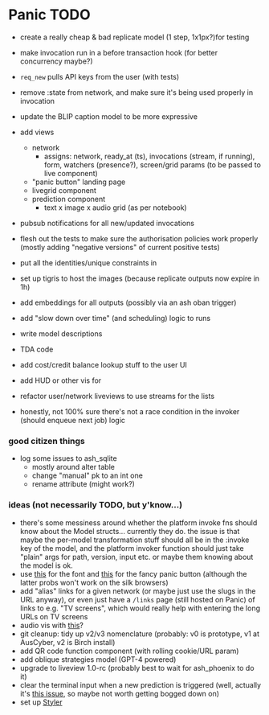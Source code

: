 # Panic TODO

- create a really cheap & bad replicate model (1 step, 1x1px?)for testing
- make invocation run in a before transaction hook (for better concurrency
  maybe?)
- `req_new` pulls API keys from the user (with tests)
- remove :state from network, and make sure it's being used properly in
  invocation
- update the BLIP caption model to be more expressive
- add views
  - network
    - assigns: network, ready_at (ts), invocations (stream, if running), form,
      watchers (presence?), screen/grid params (to be passed to live component)
  - "panic button" landing page
  - livegrid component
  - prediction component
    - text x image x audio grid (as per notebook)
- pubsub notifications for all new/updated invocations
- flesh out the tests to make sure the authorisation policies work properly
  (mostly adding "negative versions" of current positive tests)
- put all the identities/unique constraints in
- set up tigris to host the images (because replicate outputs now expire in 1h)
- add embeddings for all outputs (possibly via an ash oban trigger)
- add "slow down over time" (and scheduling) logic to runs
- write model descriptions
- TDA code
- add cost/credit balance lookup stuff to the user UI
- add HUD or other vis for
- refactor user/network liveviews to use streams for the lists

- honestly, not 100% sure there's not a race condition in the invoker (should
  enqueue next job) logic

### good citizen things

- log some issues to ash_sqlite
  - mostly around alter table
  - change "manual" pk to an int one
  - rename attribute (might work?)

### ideas (not necessarily TODO, but y'know...)

- there's some messiness around whether the platform invoke fns should know
  about the Model structs... currently they do. the issue is that maybe the
  per-model transformation stuff should all be in the :invoke key of the model,
  and the platform invoker function should just take "plain" args for path,
  version, input etc. or maybe them knowing about the model is ok.
- use [this](https://departuremono.com) for the font and
  [this](https://ryanmulligan.dev/blog/css-property-new-style/) for the fancy
  panic button (although the latter probs won't work on the silk browsers)
- add "alias" links for a given network (or maybe just use the slugs in the URL
  anyway), or even just have a `/links` page (still hosted on Panic) of links to
  e.g. "TV screens", which would really help with entering the long URLs on TV
  screens
- audio vis with [this](https://audiomotion.dev/demo/multi.html)?
- git cleanup: tidy up v2/v3 nomenclature (probably: v0 is prototype, v1 at
  AusCyber, v2 is Birch install)
- add QR code function component (with rolling cookie/URL param)
- add oblique strategies model (GPT-4 powered)
- upgrade to liveview 1.0-rc (probably best to wait for ash_phoenix to do it)
- clear the terminal input when a new prediction is triggered (well, actually
  it's
  [this issue](https://github.com/phoenixframework/phoenix_live_view/issues/624),
  so maybe not worth getting bogged down on)
- set up [Styler](https://hexdocs.pm/styler/readme.html)
